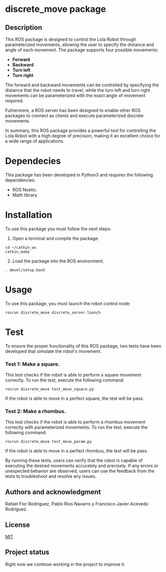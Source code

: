 # discrete_move package

## Description
This ROS package is designed to control the Lola Robot through parameterized movements, allowing the user
to specify the distance and angle of each movement. The package supports four possible movements:
  * **Forward**
  * **Backward**
  * **Turn left**
  * **Turn right**

The forward and backward movements can be controlled by specifying the distance that the robot needs to travel, 
while the turn left and turn right movements can be parameterized with the exact angle of movement required.

Futhermore, a ROS server has been designed to enable other ROS packages to connect as clients and execute parameterized discrete movements.

In summary, this ROS package provides a powerful tool for controlling the Lola Robot with a high degree of  precision, 
making it an excellent choice for a wide range of applications.

# Dependecies
This package has been developed in Python3 and requires the following dependencies:
* ROS Noetic. 
* Math library

# Installation

To use this package you must follow the next steps:

1. Open a terminal and compile the package.

```shell
cd ~/catkin_ws
catkin_make
```

2. Load the package into the ROS environment.

```shell
. devel/setup.bash
```

# Usage
To use this package, you must launch the robot control node:
```shell
rosrun discrete_move discrete_server.launch
```

# Test
To ensure the proper functionality of this ROS package, two tests have been developed that simulate the robot's movement. 
### Test 1: Make a square.
This test checks if the robot is able to perform a square movement correctly. To run the test, execute the following command:
```shell
rosrun discrete_move test_move_square.py
```
If the robot is able to move in a perfect square, the test will be pass.

### Test 2: Make a rhombus.
This test checks if the robot is able to perform a rhombus movement correctly with parameterized movements. 
To run the test, execute the following command:
```shell
rosrun discrete_move test_move_param.py
```

If the robot is able to move in a perfect rhombus, the test will be pass.

By running these tests, users can verify that the robot is capable of executing the desired movements accurately and precisely. 
If any errors or unexpected behavior are observed, users can use the feedback from the tests to troubleshoot and resolve any issues.

## Authors and acknowledgment
Rafael Flor Rodríguez, Pablo Ríos Navarro y  Francisco Javier Acevedo Rodríguez.

## License
[MIT](https://choosealicense.com/licenses/mit/)

## Project status
Right now we continue working in the project to improve it.
